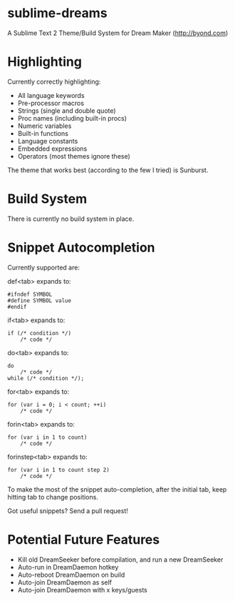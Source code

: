 sublime-dreams
==============

A Sublime Text 2 Theme/Build System for Dream Maker (http://byond.com)

Highlighting
============
Currently correctly highlighting:
* All language keywords
* Pre-processor macros
* Strings (single and double quote)
* Proc names (including built-in procs)
* Numeric variables
* Built-in functions
* Language constants
* Embedded expressions
* Operators (most themes ignore these)

The theme that works best (according to the few I tried) is Sunburst.

Build System
============
There is currently no build system in place.

Snippet Autocompletion
======================

Currently supported are:

def\<tab> 
expands to:

```
#ifndef SYMBOL
#define SYMBOL value
#endif
```

if\<tab>
expands to:
```
if (/* condition */)
	/* code */
```

do\<tab>
expands to:
```
do
	/* code */
while (/* condition */);
```

for\<tab>
expands to:
```
for (var i = 0; i < count; ++i)
	/* code */
```

forin\<tab>
expands to:
```
for (var i in 1 to count)
	/* code */
```

forinstep\<tab>
expands to:
```
for (var i in 1 to count step 2)
	/* code */
```

To make the most of the snippet auto-completion, after the initial tab, keep hitting tab to change positions.

Got useful snippets? Send a pull request!

Potential Future Features
=========================
*  Kill old DreamSeeker before compilation, and run a new DreamSeeker
*  Auto-run in DreamDaemon hotkey
*  Auto-reboot DreamDaemon on build
*  Auto-join DreamDaemon as self
*  Auto-join DreamDaemon with x keys/guests
